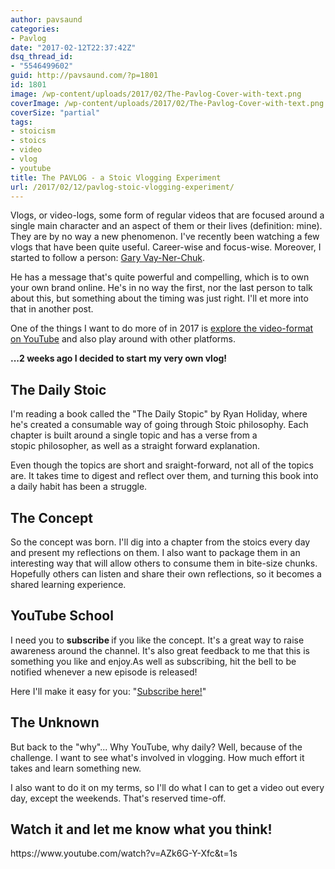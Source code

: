 ```yaml
---
author: pavsaund
categories:
- Pavlog
date: "2017-02-12T22:37:42Z"
dsq_thread_id:
- "5546499602"
guid: http://pavsaund.com/?p=1801
id: 1801
image: /wp-content/uploads/2017/02/The-Pavlog-Cover-with-text.png
coverImage: /wp-content/uploads/2017/02/The-Pavlog-Cover-with-text.png
coverSize: "partial"
tags:
- stoicism
- stoics
- video
- vlog
- youtube
title: The PAVLOG - a Stoic Vlogging Experiment
url: /2017/02/12/pavlog-stoic-vlogging-experiment/
---
```


Vlogs, or video-logs, some form of regular videos that are focused around a single main character and an aspect of them or their lives (definition: mine). They are by no way a new phenomenon. I've recently been watching a few vlogs that have been quite useful. Career-wise and focus-wise. Moreover, I started to follow a person: <a href="https://www.garyvaynerchuk.com/">Gary Vay-Ner-Chuk</a>.

He has a message that's quite powerful and compelling, which is to own your own brand online. He's in no way the first, nor the last person to talk about this, but something about the timing was just right. I'll et more into that in another post.

One of the things I want to do more of in 2017 is <a href="http://codingwithempathy.com/2016/12/27/reflecting-on-2016/">explore the video-format on YouTube</a> and also play around with other platforms.

<b>...2 weeks ago I decided to start my very own vlog!</b>
<h2>The Daily Stoic</h2>
I'm reading a book called the "The Daily Stopic" by Ryan Holiday, where he's created a consumable way of going through Stoic philosophy. Each chapter is built around a single topic and has a verse from a stopic philosopher, as well as a straight forward explanation.

Even though the topics are short and sraight-forward, not all of the topics are. It takes time to digest and reflect over them, and turning this book into a daily habit has been a struggle.
<h2>The Concept</h2>
So the concept was born. I'll dig into a chapter from the stoics every day and present my reflections on them. I also want to package them in an interesting way that will allow others to consume them in bite-size chunks. Hopefully others can listen and share their own reflections, so it becomes a shared learning experience.
<h2>YouTube School</h2>
I need you to <strong>subscribe </strong>if you like the concept. It's a great way to raise awareness around the channel. It's also great feedback to me that this is something you like and enjoy.As well as subscribing, hit the bell to be notified whenever a new episode is released!

Here I'll make it easy for you: "<a href="http://www.youtube.com/subscription_center?add_user=pavsaund">Subscribe here!</a>"
<h2>The Unknown</h2>
But back to the "why"... Why YouTube, why daily? Well, because of the challenge. I want to see what's involved in vlogging. How much effort it takes and learn something new.

I also want to do it on my terms, so I'll do what I can to get a video out every day, except the weekends. That's reserved time-off.
<h2>Watch it and let me know what you think!</h2>
https://www.youtube.com/watch?v=AZk6G-Y-Xfc&t=1s